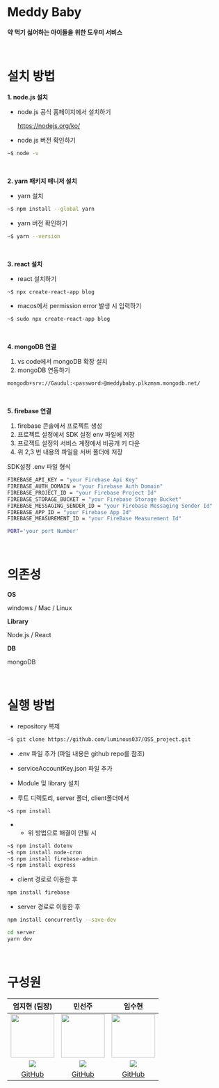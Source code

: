 # Meddy Baby

<b>약 먹기 싫어하는 아이들을 위한 도우미 서비스</b>
<p><br></p>

# 설치 방법

**1. node.js 설치**
- node.js 공식 홈페이지에서 설치하기
  
  https://nodejs.org/ko/

- node.js 버전 확인하기
```sh
~$ node -v
```
<p><br></p>

**2. yarn 패키지 매니저 설치**
- yarn 설치
```sh
~$ npm install --global yarn
```

- yarn 버전 확인하기
```sh
~$ yarn --version
```
<p><br></p>

**3. react 설치**
- react 설치하기
```sh
~$ npx create-react-app blog
```

- macos에서 permission error 발생 시 입력하기
```sh
~$ sudo npx create-react-app blog
```
<p><br></p>

**4. mongoDB 연결**

1. vs code에서 mongoDB 확장 설치
2. mongoDB 연동하기
```sh
mongodb+srv://Gaudul:<password>@meddybaby.plkzmsm.mongodb.net/
```

<p><br></p>

**5. firebase 연결**
1. firebase 콘솔에서 프로젝트 생성
2. 프로젝트 설정에서 SDK 설정 env 파일에 저장
3. 프로젝트 설정의 서비스 계정에서 비공개 키 다운
4. 위 2,3 번 내용의 파일을 서버 폴더에 저장

SDK설정 .env 파일 형식
```sh
FIREBASE_API_KEY = "your Firebase Api Key"
FIREBASE_AUTH_DOMAIN = "your Firebase Auth Domain"
FIREBASE_PROJECT_ID = "your Firebase Project Id"
FIREBASE_STORAGE_BUCKET = "your Firebase Storage Bucket"
FIREBASE_MESSAGING_SENDER_ID = "your Firebase Messaging Sender Id"
FIREBASE_APP_ID = "your Firebase App Id"
FIREBASE_MEASUREMENT_ID = "your FireBase Measurement Id"

PORT='your port Number'
```

<p><br></p>

# 의존성

<h10>**OS**</h10>
<p>windows / Mac / Linux</p>

<h10>**Library**</h10>
<p>Node.js / React</p>

<h10>**DB**</h10>
<p>mongoDB</p>

<p><br></p>

# 실행 방법

- repository 복제
```sh
~$ git clone https://github.com/luminous037/OSS_project.git
```
- .env 파일 추가 (파일 내용은 github repo를 참조)
- serviceAccountKey.json 파일 추가

- Module 및 library 설치
- 루트 디렉토리, server 폴더, client폴더에서
```sh
~$ npm install
```
- * 위 방법으로 해결이 안될 시
```sh
~$ npm install dotenv
~$ npm install node-cron
~$ npm install firebase-admin
~$ npm install express
```
- client 경로로 이동한 후
```sh
npm install firebase 
```
- server 경로로 이동한 후
```sh
npm install concurrently --save-dev
```
  
```sh
cd server
yarn dev
```
<p><br></p>







# 구성원
| **엄지현 (팀장)** | **민선주** | **임수현** | 
|:---:|:---:|:---:|
| <img src="https://avatars.githubusercontent.com/u/135002121?v=4" width="100" height="100"> | <img src="https://github.com/minseonju.png" width="100" height="100"> | <img src="https://avatars.githubusercontent.com/u/137772044?v=4" width="100" height="100"> |
| <a href="mailto:luminous037@gmail.com"><img src="https://img.shields.io/badge/EMAIL-F0F0F0?style=flat-square&logo=Gmail&logoColor=orange&link=mailto:luminous037@gmail.com"/></a> | <a href="mailto:10sc1108@naver.com"><img src="https://img.shields.io/badge/EMAIL-F0F0F0?style=flat-square&logo=Gmail&logoColor=orange&link=mailto:10sc1108@naver.com"/></a> | <a href="mailto:limjsu12@naver.com"><img src="https://img.shields.io/badge/EMAIL-F0F0F0?style=flat-square&logo=Gmail&logoColor=orange&link=mailto:limjsu12@naver.com"/></a> |
| <a href="https://github.com/luminous037">GitHub</a> | <a href="https://github.com/minseonju">GitHub</a> | <a href="https://github.com/GAUDUL">GitHub</a> |
